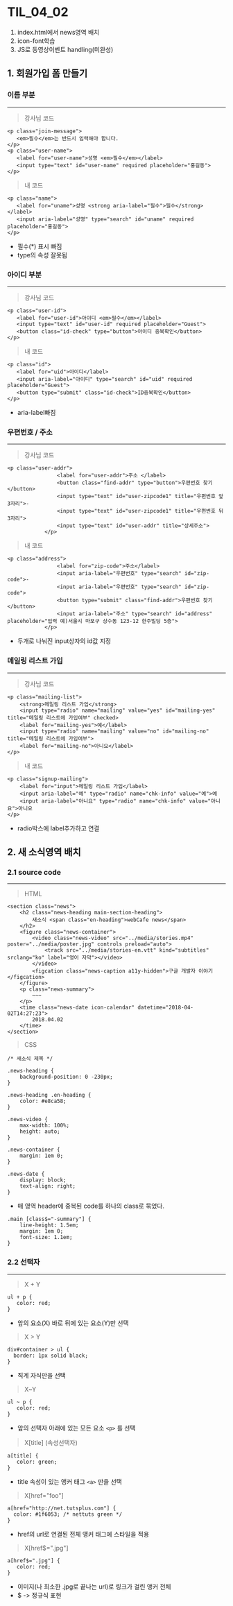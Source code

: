 # TIL_04_02

1. index.html에서 news영역 배치
2. icon-font학습
3. JS로 동영상이벤트 handling(미완성)

## 1. 회원가입 폼 만들기

### 이름 부분
---
> 강사님 코드

```
<p class="join-message">
   <em>필수</em>는 반드시 입력해야 합니다.
</p>
<p class="user-name">
   <label for="user-name">성명 <em>필수</em></label>
   <input type="text" id="user-name" required placeholder="홍길동">
</p>
```

> 내 코드
```
<p class="name">
   <label for="uname">성명 <strong aria-label="필수">필수</strong></label>
   <input aria-label="성명" type="search" id="uname" required placeholder="홍길동">
</p>

```
* 필수(*) 표시 빠짐 
* type의 속성 잘못됨


### 아이디 부분
---
> 강사님 코드

```
<p class="user-id">
   <label for="user-id">아이디 <em>필수</em></label>
   <input type="text" id="user-id" required placeholder="Guest">
   <button class="id-check" type="button">아이디 중복확인</button>
</p>
```
> 내 코드
```
<p class="id">
   <label for="uid">아이디</label>
   <input aria-label="아이디" type="search" id="uid" required placeholder="Guest">
   <button type="submit" class="id-check">ID중복확인</button>
</p>
```
* aria-label빠짐

### 우편번호 / 주소
---
> 강사님 코드

```
<p class="user-addr">
                <label for="user-addr">주소 </label>
                <button class="find-addr" type="button">우편번호 찾기</button>
                <input type="text" id="user-zipcode1" title="우편번호 앞 3자리">-
                <input type="text" id="user-zipcode1" title="우편번호 뒤 3자리">
                <input type="text" id="user-addr" title="상세주소">
            </p>
```

> 내 코드
```
<p class="address">
                <label for="zip-code">주소</label>
                <input aria-label="우편번호" type="search" id="zip-code">-
                <input aria-label="우편번호" type="search" id="zip-code">
                <button type="submit" class="find-addr">우편번호 찾기</button>
                <input aria-label="주소" type="search" id="address" placeholder="입력 예)서울시 마포구 상수동 123-12 한주빌딩 5층">
            </p>
```
* 두개로 나눠진 input상자의 id값 지정

### 메일링 리스트 가입
---
> 강사님 코드

```
<p class="mailing-list">
    <strong>메일링 리스트 가입</strong>
    <input type="radio" name="mailing" value="yes" id="mailing-yes" title="메일링 리스트에 가입여부" checked>
    <label for="mailing-yes">예</label>
    <input type="radio" name="mailing" value="no" id="mailing-no" title="메일링 리스트에 가입여부">
    <label for="mailing-no">아니요</label>
</p>
```

> 내 코드
```
<p class="signup-mailing">
    <label for="input">메일링 리스트 가입</label>
    <input aria-label="예" type="radio" name="chk-info" value="예">예
    <input aria-label="아니요" type="radio" name="chk-info" value="아니요">아니요
</p>
```
* radio박스에 label추가하고 연결

## 2. 새 소식영역 배치

### 2.1 source code
---
> HTML
~~~
<section class="news">
    <h2 class="news-heading main-section-heading">
        새소식 <span class="en-heading">webCafe news</span>
    </h2>
    <figure class="news-container">
        <video class="news-video" src="../media/stories.mp4" poster="../media/poster.jpg" controls preload="auto">
            <track src="../media/stories-en.vtt" kind="subtitles" srclang="ko" label="영어 자막"></video>
        </video>
        <figcation class="news-caption a11y-hidden">구글 개발자 이야기</figcation>
    </figure>
    <p class="news-summary">
        ~~~
    </p>
    <time class="news-date icon-calendar" datetime="2018-04-02T14:27:23">
        2018.04.02
    </time>
</section>
~~~

> CSS
```
/* 새소식 제목 */

.news-heading {
    background-position: 0 -230px;
}

.news-heading .en-heading {
    color: #e8ca58;
}

.news-video {
    max-width: 100%;
    height: auto;
}

.news-container {
    margin: 1em 0;
}

.news-date {
    display: block;
    text-align: right;
}
```
* 매 영역 header에 중복된 code를 하나의 class로 묶었다.
```
.main [class$="-summary"] {
    line-height: 1.5em;
    margin: 1em 0;
    font-size: 1.1em;
}
```
### 2.2 선택자
---
> X + Y
```
ul + p {
   color: red;
}
```
* 앞의 요소(X) 바로 뒤에 있는 요소(Y)만 선택

> X > Y
```
div#container > ul {
  border: 1px solid black;
}
```
* 직계 자식만을 선택

> X~Y
```
ul ~ p {
   color: red;
}
```
* 앞의 선택자 아래에 있는 모든 요소 `<p>` 를 선택

> X[title] (속성선택자)
```
a[title] {
   color: green;
}
```
* title 속성이 있는 앵커 태그 `<a>` 만을 선택

> X[href="foo"]
```
a[href="http://net.tutsplus.com"] {
  color: #1f6053; /* nettuts green */
}
```
* href의 url로 연결된 전체 앵커 태그에 스타일을 적용

> X[href$=".jpg"]
```
a[href$=".jpg"] {
   color: red;
}
```
* 이미지(나 최소한 .jpg로 끝나는 url)로 링크가 걸린 앵커 전체
* $ -> 정규식 표현
